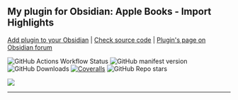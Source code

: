 ## My plugin for Obsidian: Apple Books - Import Highlights

[Add plugin to your Obsidian](https://obsidian.md/plugins?id=apple-books-import-highlights) |
[Check source code](https://github.com/bandantonio/obsidian-apple-books-highlights-plugin) |
[Plugin's page on Obsidian forum](https://forum.obsidian.md/t/new-plugin-apple-books-import-highlights/76856/21)

![GitHub Actions Workflow Status](https://img.shields.io/github/actions/workflow/status/bandantonio/obsidian-apple-books-highlights-plugin/release.yml?branch=master&style=for-the-badge&logo=github)
![GitHub manifest version](https://img.shields.io/github/manifest-json/v/bandantonio/obsidian-apple-books-highlights-plugin?style=for-the-badge&logo=obsidian&color=%230082FC)
![GitHub Downloads](https://img.shields.io/github/downloads/bandantonio/obsidian-apple-books-highlights-plugin/total?style=for-the-badge&logo=github&color=%237C3AED)
[![Coveralls](https://img.shields.io/coverallsCoverage/github/bandantonio/obsidian-apple-books-highlights-plugin?branch=master&style=for-the-badge&logo=coveralls&label=Test%20coverage&color=%233F5767)](https://coveralls.io/github/bandantonio/obsidian-apple-books-highlights-plugin?branch=master)
![GitHub Repo stars](https://img.shields.io/github/stars/bandantonio/obsidian-apple-books-highlights-plugin?style=for-the-badge&logo=GitHub&color=%230082FC)

<a href="https://github.com/bandantonio/obsidian-apple-books-highlights-plugin" target="_blank"><img src="https://github.com/bandantonio/obsidian-apple-books-highlights-plugin/raw/master/plugin-banner.png" /></a>

----

<!-- Last updated: Wed Jul 10 00:45:12 2024 -->
